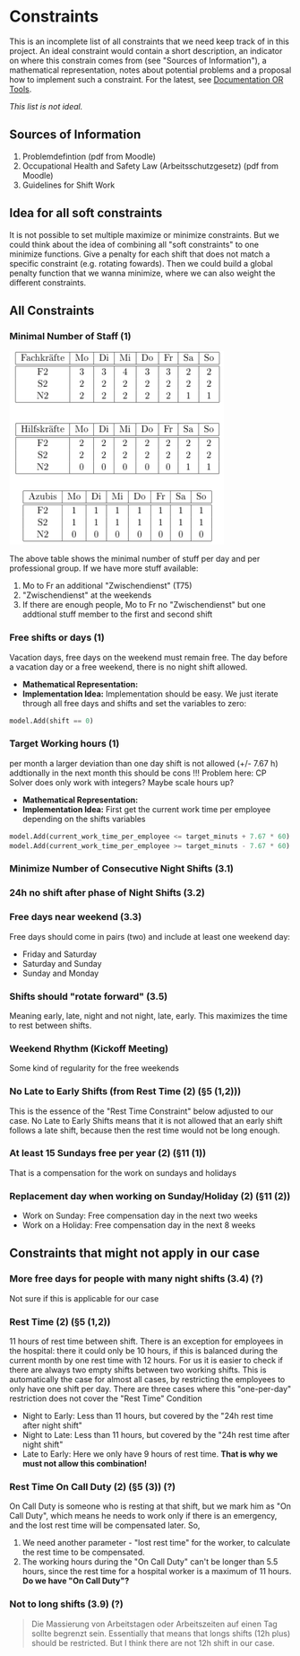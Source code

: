 # Constraints
This is an incomplete list of all constraints that we need keep track of in this project.
An ideal constraint would contain a short description, an indicator on where this constrain
comes from (see "Sources of Information"), a mathematical representation, notes about
potential problems and a proposal how to implement such a constraint. For the latest, see
[Documentation OR Tools](https://developers.google.com/optimization/reference/python/sat/python/cp_model#cp_model.CpModel).

_This list is not ideal._

## Sources of Information
1. Problemdefintion (pdf from Moodle)
2. Occupational Health and Safety Law (Arbeitsschutzgesetz) (pdf from Moodle)
3. Guidelines for Shift Work

## Idea for all soft constraints
It is not possible to set multiple maximize or minimize constraints. But we could think about the idea of combining all "soft constraints" to one minimize functions. Give a penalty for each shift that does not match a specific constraint (e.g. rotating fowards). Then we could build a global penalty function that we wanna minimize, where we can also weight the different constraints.

## All Constraints

### Minimal Number of Staff (1)

![Staff_Requirements](Images/staff_requirements.png)

The above table shows the minimal number of stuff per day and per professional group.
If we have more stuff available:
1. Mo to Fr an additional "Zwischendienst" (T75)
2. "Zwischendienst" at the weekends
3. If there are enough people, Mo to Fr no "Zwischendienst" but one addtional stuff member to the first and second shift

### Free shifts or days (1)
Vacation days, free days on the weekend must remain free.
The day before a vacation day or a free weekend, there is no night shift allowed.
- **Mathematical Representation:**
- **Implementation Idea:** Implementation should be easy. We just iterate through all free days and shifts and set the variables to zero:
```python
model.Add(shift == 0)
```

### Target Working hours (1)
per month a larger deviation than one day shift is not allowed (+/- 7.67 h)
addtionally in the next month this should be cons
!!! Problem here: CP Solver does only work with integers? Maybe scale hours up?
- **Mathematical Representation:**
- **Implementation Idea:** First get the current work time per employee depending on the shifts variables
```python
model.Add(current_work_time_per_employee <= target_minuts + 7.67 * 60)
model.Add(current_work_time_per_employee >= target_minuts - 7.67 * 60)
```

### Minimize Number of Consecutive Night Shifts (3.1)

### 24h no shift after phase of Night Shifts (3.2)

### Free days near weekend (3.3)
Free days should come in pairs (two) and include at least one weekend day:
- Friday and Saturday
- Saturday and Sunday
- Sunday and Monday

### Shifts should "rotate forward" (3.5)
Meaning early, late, night and not night, late, early. This maximizes the time to rest between shifts.

### Weekend Rhythm (Kickoff Meeting)
Some kind of regularity for the free weekends

### No Late to Early Shifts (from Rest Time (2) (§5 (1,2)))
This is the essence of the "Rest Time Constraint" below adjusted to our case.
No Late to Early Shifts means that it is not allowed that an early shift follows a late shift, because then the rest time would not be long enough.

### At least 15 Sundays free per year (2) (§11 (1))
That is a compensation for the work on sundays and holidays

### Replacement day when working on Sunday/Holiday (2) (§11 (2))
- Work on Sunday: Free compensation day in the next two weeks
- Work on a Holiday: Free compensation day in the next 8 weeks

## Constraints that might not apply in our case

### More free days for people with many night shifts (3.4) (?)
Not sure if this is applicable for our case

### Rest Time (2) (§5 (1,2))
11 hours of rest time between shift. There is an exception for employees in the hospital: there it could only be 10 hours, if this is balanced during the current month by one rest time with 12 hours.
For us it is easier to check if there are always two empty shifts between two working shifts. This is automatically the case for almost all cases, by restricting the employees to only have one shift per day. There are three cases where this "one-per-day" restriction does not cover the "Rest Time" Condition
- Night to Early: Less than 11 hours, but covered by the "24h rest time after night shift"
- Night to Late: Less than 11 hours, but covered by the "24h rest time after night shift"
- Late to Early: Here we only have 9 hours of rest time. **That is why we must not allow this combination!**

### Rest Time On Call Duty (2) (§5 (3)) (?)
On Call Duty is someone who is resting at that shift, but we mark him as "On Call Duty", which means he needs to work only if there is an emergency, and the lost rest time will be compensated later. So,
1. We need another parameter - "lost rest time" for the worker, to calculate the rest time to be compensated.
2. The working hours during the "On Call Duty" can't be longer than 5.5 hours, since the rest time for a hospital worker is a maximum of 11 hours.
**Do we have "On Call Duty"?**

### Not to long shifts (3.9) (?)
> Die Massierung von Arbeitstagen oder Arbeitszeiten auf einen Tag sollte begrenzt sein.
Essentially that means that longs shifts (12h plus) should be restricted. But I think there are not 12h shift in our case.
